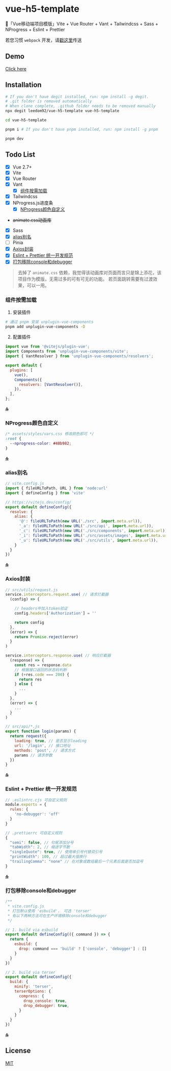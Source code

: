 # vue-h5-template
🍰「Vue移动端项目模版」Vite + Vue Router + Vant + Tailwindcss + Sass + NProgress + Eslint + Prettier

若您习惯 `webpack` 开发，请[戳这里](https://github.com/leedom92/vue-h5-template/tree/vue-h5-webpack-template)传送

## Demo
[Click here](https://leedom.me/vue-h5-template/)

## Installation

```bash
# If you don't have degit installed, run: npm install -g degit.
# .git folder is removed automatically
# When clone complete, .github folder needs to be removed manually
npx degit leedom92/vue-h5-template vue-h5-template 

cd vue-h5-template

pnpm i # If you don't have pnpm installed, run: npm install -g pnpm

pnpm dev
```
## <span id="todo-list">Todo List</span>

- [x] Vue 2.7+
- [x] Vite
- [x] Vue Router
- [x] Vant
  - [x] [组件按需加载](#unplugin-vue-components)
- [x] Tailwindcss
- [x] NProgress.js进度条
  - [x] [NProgress颜色自定义](#nprogress)
- ~~animate.css动画库~~
- [x] Sass
- [x] [alias别名](#alias)
- [ ] Pinia
- [x] [Axios封装](#axios)
- [x] [Eslint + Prettier 统一开发规范](#standard)
- [x] [打包移除console和debugger](#drop)

> 去掉了 `animate.css` 依赖，我觉得该动画库对页面而言只是锦上添花，该项目作为模版，无需过多的可有可无的功能。
> 若页面跳转需要有过渡效果，可以一用。

### <span id="unplugin-vue-components">组件按需加载</span>
1. 安装插件
``` sh
# 通过 pnpm 安装 unplugin-vue-components
pnpm add unplugin-vue-components -D
```

2. 配置插件
```js
import vue from '@vitejs/plugin-vue';
import Components from 'unplugin-vue-components/vite';
import { VantResolver } from 'unplugin-vue-components/resolvers';

export default {
  plugins: [
    vue(),
    Components({
      resolvers: [VantResolver()],
    }),
  ],
};

```

**[🔝](#todo-list)**

### <span id="nprogress">NProgress颜色自定义</span>

``` css
/* assets/styles/vars.css 修改颜色即可 */
:root {
  --nprogress-color: #40b982;
}

```

**[🔝](#todo-list)**

### <span id="alias">alias别名</span>

``` js
// vite.config.js
import { fileURLToPath, URL } from 'node:url'
import { defineConfig } from 'vite'

// https://vitejs.dev/config/
export default defineConfig({
  resolve: {
    alias: {
      '@': fileURLToPath(new URL('./src', import.meta.url)),
      '_a': fileURLToPath(new URL('./src/api', import.meta.url)),
      '_c': fileURLToPath(new URL('./src/components', import.meta.url)),
      '_i': fileURLToPath(new URL('./src/assets/images', import.meta.url)),
      '_u': fileURLToPath(new URL('./src/utils', import.meta.url)),
    }
  }
})

```

**[🔝](#todo-list)**

### <span id="axios">Axios封装</span>

``` js
// src/utils/request.js
service.interceptors.request.use( // 请求拦截器
  (config) => {

    // headers中加入token验证
    config.headers['Authorization'] = ''

    return config
  },
  (error) => {
    return Promise.reject(error)
  }
)

service.interceptors.response.use( // 响应拦截器
  (response) => {
    const res = response.data
    // 根据接口返回的状态码判断
    if (+res.code === 200) {
      return res
    } else {
      ...
    }
  },
  (error) => {
    ...
  }
)

// src/api/*.js
export function login(params) {
  return request({
    loading: true, // 是否显示loading
    url: '/login', // 接口地址
    methods: 'post', // 请求方式
    params // 请求参数
  })
}

```

**[🔝](#todo-list)**

### <span id="standard">Eslint + Prettier 统一开发规范</span>

``` js
// .eslintrc.cjs 可自定义规则
module.exports = {
  rules: {
    'no-debugger': 'off'
  }
}

// .prettierrc 可自定义规则
{
  "semi": false, // 句尾添加分号
  "tabWidth": 2, // 缩进字节数
  "singleQuote": true, // 使用单引号代替双引号
  "printWidth": 100, // 超过最大值换行
  "trailingComma": "none" // 在对象或数组最后一个元素后面是否加逗号
}
```

**[🔝](#todo-list)**

### <span id="drop">打包移除console和debugger</span>

``` js
/**
 * vite.config.js
 * 打包默认使用 'esbuild'， 可选 'terser'
 * 有以下两种方法可在生产环境移除console和debugger
 */

// 1. build via esbuild
export default defineConfig(({ command }) => {
  return {
    esbuild: {
      drop: command === 'build' ? ['console', 'debugger'] : []
    }
  }
})

// 2. build via terser
export default defineConfig({
  build: {
    minify: 'terser',
    terserOptions: {
      compress: {
        drop_console: true,
        drop_debugger: true,
      }
    }
  }
})
```

**[🔝](#todo-list)**

## License

[MIT](https://github.com/leedom92/vue-h5-template/blob/master/LICENSE)
